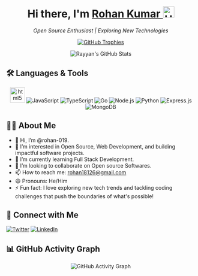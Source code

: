 <h1 align="center">
  Hi there, I'm <a href="https://github.com/rohan-019">Rohan Kumar </a> <img src="https://media.giphy.com/media/hvRJCLFzcasrR4ia7z/giphy.gif" width="30px" alt="Hello gif"/>
</h1>

<p align="center">
  <em> Open Source Enthusiast | Exploring New Technologies </em>
</p>
<p align="center">
  <a href="https://github.com/ryo-ma/github-profile-trophy">
    <img src="https://github-profile-trophy.vercel.app/?username=rohan-019&theme=onedark&column=7" alt="GitHub Trophies" />
  </a>
</p>
<p align="center">
  <img src="https://github-readme-stats.vercel.app/api?username=rohan-019&show_icons=true&theme=radical" alt="Rayyan's GitHub Stats" />
</p>

## 🛠 Languages & Tools 
<p align="center">
   <img src="https://cdn.jsdelivr.net/gh/devicons/devicon/icons/html5/html5-original.svg" height="40" alt="html5 logo"  />
 
  <img src="https://img.shields.io/badge/JavaScript-F7DF1E?style=for-the-badge&logo=javascript&logoColor=black" alt="JavaScript" />
<img src="https://img.shields.io/badge/TypeScript-3178C6?style=for-the-badge&logo=typescript&logoColor=white" alt="TypeScript" />
  <img src="https://img.shields.io/badge/Go-00ADD8?style=for-the-badge&logo=go&logoColor=white" alt="Go" />

  <img src="https://img.shields.io/badge/Node.js-339933?style=for-the-badge&logo=nodedotjs&logoColor=white" alt="Node.js" />
  <img src="https://img.shields.io/badge/React-20232A?style=for-the-badge&logo=react&logoColor=61DAFB" alt="Python" />
  <img src="https://img.shields.io/badge/Express.js-404D59?style=for-the-badge" alt="Express.js" />
  <img src="https://img.shields.io/badge/MongoDB-47A248?style=for-the-badge&logo=mongodb&logoColor=white" alt="MongoDB" />
</p>

## 👨‍💻 About Me
- 👋 Hi, I’m @rohan-019.
- 👀 I’m interested in Open Source, Web Development, and building impactful software projects.
- 🌱 I’m currently learning Full Stack Development.
- 💞️ I’m looking to collaborate on Open source Softwares.
- 📫 How to reach me: [rohan18126@gmail.com](mailto:rohan18126@gmail.com)
- 😄 Pronouns: He/Him
- ⚡ Fun fact: I love exploring new tech trends and tackling coding challenges that push the boundaries of what's possible!

## 🤝 Connect with Me


[![Twitter](https://img.shields.io/badge/Twitter-%231DA1F2.svg?style=for-the-badge&logo=Twitter&logoColor=white)](https://x.com/_rohan019?t=SQ3ly9UgM1Bd1qZz2vNytA&s=08)
[![LinkedIn](https://img.shields.io/badge/LinkedIn-%230077B5.svg?style=for-the-badge&logo=LinkedIn&logoColor=white)](https://www.linkedin.com/in/rohankumariiita)

## 📊 GitHub Activity Graph


<p align="center">
  <img src="https://github-readme-activity-graph.vercel.app/graph?username=rohan-019&theme=react" alt="GitHub Activity Graph" />
</p>
